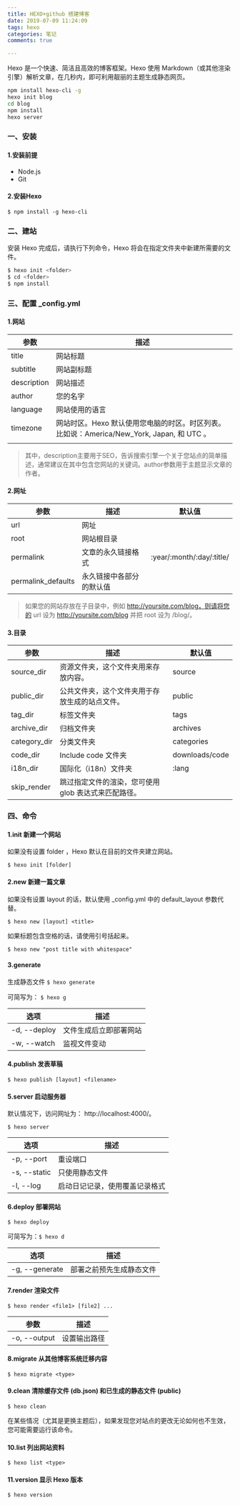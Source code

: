 ```yaml
---
title: HEXO+github 搭建博客
date: 2019-07-09 11:24:09
tags: hexo
categories: 笔记
comments: true

---
```


Hexo 是一个快速、简洁且高效的博客框架。Hexo 使用 Markdown（或其他渲染引擎）解析文章，在几秒内，即可利用靓丽的主题生成静态网页。

<!--more-->

``` bash
npm install hexo-cli -g
hexo init blog
cd blog
npm install
hexo server
```

### 一、安装

#### 1.安装前提

- Node.js
- Git


#### 2.安装Hexo

` $ npm install -g hexo-cli `

### 二、建站

安装 Hexo 完成后，请执行下列命令，Hexo 将会在指定文件夹中新建所需要的文件。

``` bash
$ hexo init <folder>
$ cd <folder>
$ npm install
```


### 三、配置 _config.yml

#### 1.网站


|参数|描述|
| ---- | ---- |
|title|网站标题|
|subtitle|网站副标题|
|description|网站描述|
|author|您的名字|
|language|网站使用的语言|
|timezone|网站时区。Hexo 默认使用您电脑的时区。时区列表。比如说：America/New_York, Japan, 和 UTC 。|
|  |  |

> 其中，description主要用于SEO，告诉搜索引擎一个关于您站点的简单描述，通常建议在其中包含您网站的关键词。author参数用于主题显示文章的作者。


#### 2.网址

|参数|描述|默认值|
| ---- | ---- | ---- |
| url | 网址 |  |
| root	| 网站根目录 |  |
| permalink | 文章的永久链接格式 | :year/:month/:day/:title/ |
| permalink_defaults | 永久链接中各部分的默认值 |  |

> 如果您的网站存放在子目录中，例如 http://yoursite.com/blog，则请将您的 url 设为 http://yoursite.com/blog 并把 root 设为 /blog/。


#### 3.目录

|参数|描述|默认值|
| ---- | ---- | ---- |
| source_dir | 资源文件夹，这个文件夹用来存放内容。 | source |
| public_dir | 公共文件夹，这个文件夹用于存放生成的站点文件。	 | public |
| tag_dir | 标签文件夹 | tags |
| archive_dir | 归档文件夹 | archives |
| category_dir | 分类文件夹 | categories |
| code_dir | Include code 文件夹 | downloads/code |
| i18n_dir | 国际化（i18n）文件夹 | :lang |
| skip_render | 跳过指定文件的渲染，您可使用 glob 表达式来匹配路径。 |  |

### 四、命令

#### 1.init 新建一个网站
如果没有设置 folder ，Hexo 默认在目前的文件夹建立网站。

`$ hexo init [folder]`

#### 2.new 新建一篇文章
如果没有设置 layout 的话，默认使用 _config.yml 中的 default_layout 参数代替。

`$ hexo new [layout] <title>`

如果标题包含空格的话，请使用引号括起来。

`$ hexo new "post title with whitespace"`

#### 3.generate

生成静态文件 `$ hexo generate`

可简写为： `$ hexo g`

| 选项 | 描述 |
|------|------|
| -d, --deploy | 文件生成后立即部署网站 |
| -w, --watch |	监视文件变动 |

#### 4.publish 发表草稿

`$ hexo publish [layout] <filename>`


#### 5.server 启动服务器

默认情况下，访问网址为： http://localhost:4000/。

`$ hexo server`

| 选项 | 描述 |
|------|------|
| -p, --port | 重设端口 |
| -s, --static |	只使用静态文件 |
| -l, --log |	启动日记记录，使用覆盖记录格式 |

#### 6.deploy 部署网站

`$ hexo deploy`

可简写为：`$ hexo d`

| 选项 | 描述 |
|------|------|
| -g, --generate | 部署之前预先生成静态文件 |

#### 7.render 渲染文件

`$ hexo render <file1> [file2] ...`

| 参数 | 描述 |
|------|------|
| -o, --output | 设置输出路径 |

#### 8.migrate 从其他博客系统迁移内容

`$ hexo migrate <type>`

#### 9.clean 清除缓存文件 (db.json) 和已生成的静态文件 (public)

`$ hexo clean`

在某些情况（尤其是更换主题后），如果发现您对站点的更改无论如何也不生效，您可能需要运行该命令。

#### 10.list 列出网站资料

`$ hexo list <type>`

#### 11.version 显示 Hexo 版本

`$ hexo version`